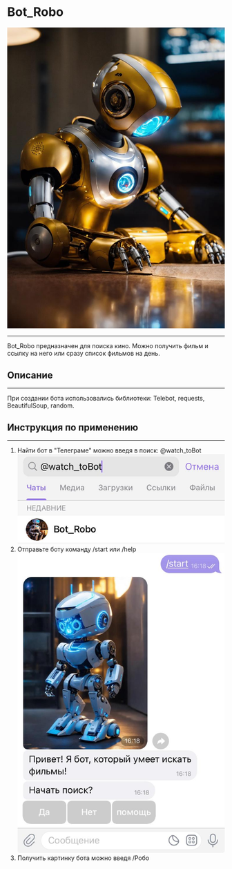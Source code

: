 # Bot_Robo
![картинка](img.jpg)
***
Bot_Robo предназначен для поиска кино. Можно получить фильм и ссылку на него или сразу список фильмов на день.

## Описание
***
При создании бота использовались библиотеки: Telebot, requests, BeautifulSoup, random.
## Инструкция по применению
***
1. Найти бот в "Телеграме" можно введя в поиск: @watch_toBot
![img](search.jpg)
2. Отправьте боту команду /start или /help
![img;-)](start.jpg)
3. Получить картинку бота можно введя /Робо